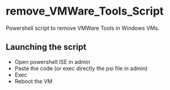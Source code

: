 # remove_VMWare_Tools_Script
Powershell script to remove VMWare Tools in Windows VMs.

## Launching the script
- Open powershell ISE in admin
- Paste the code (or exec directly the psi file in admin)
- Exec
- Reboot the VM
